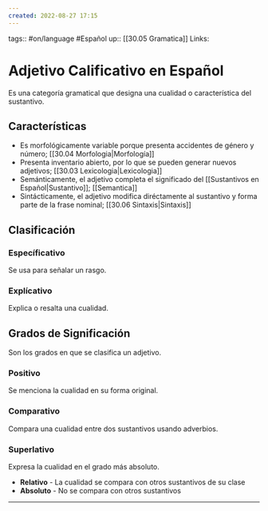 ```yaml
---
created: 2022-08-27 17:15
---
```

tags:: #on/language #Español 
up:: [[30.05 Gramatica]]
Links: 
# Adjetivo Calificativo en Español
Es una categoría gramatical que designa una cualidad o característica del sustantivo.

## Características
- Es morfológicamente variable porque presenta accidentes de género y número; [[30.04 Morfologia|Morfología]]
- Presenta inventario abierto, por lo que se pueden generar nuevos adjetivos; [[30.03 Lexicologia|Lexicologia]]
- Semánticamente, el adjetivo completa el significado del [[Sustantivos en Español|Sustantivo]]; [[Semantica]]
- Sintácticamente, el adjetivo modifica diréctamente al sustantivo y forma parte de la frase nominal; [[30.06 Sintaxis|Sintaxis]]

## Clasificación
### Específicativo
Se usa para señalar un rasgo.

### Explícativo
Explica o resalta una cualidad.

## Grados de Significación
Son los grados en que se clasifica un adjetivo.

### Positivo
Se menciona la cualidad en su forma original.

### Comparativo
Compara una cualidad entre dos sustantivos usando adverbios.

### Superlativo
Expresa la cualidad en el grado más absoluto.

- **Relativo** - La cualidad se compara con otros sustantivos de su clase
- **Absoluto** - No se compara con otros sustantivos
___
